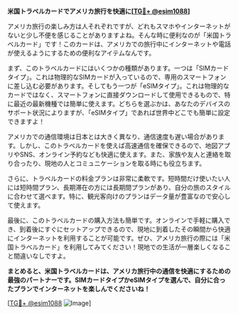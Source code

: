 **米国トラベルカードでアメリカ旅行を快適に[[TG💪+ @esim1088](https://t.me/s/esim1088)]**

アメリカ旅行の楽しみ方は人それぞれですが、どれもスマホやインターネットがないと少し不便を感じることがありますよね。そんな時に便利なのが「米国トラベルカード」です！このカードは、アメリカでの旅行中にインターネットや電話が使えるようにするための便利なアイテムなんです。

まず、このトラベルカードにはいくつかの種類があります。一つは「SIMカードタイプ」。これは物理的なSIMカードが入っているので、専用のスマートフォンに差し込む必要があります。そしてもう一つが「eSIMタイプ」。これは物理的なカードではなく、スマートフォンに直接ダウンロードして使用できるもので、特に最近の最新機種では簡単に使えます。どちらを選ぶかは、あなたのデバイスのサポート状況によりますが、「eSIMタイプ」であれば世界中どこでも簡単に設定できますよ！

アメリカでの通信環境は日本とは大きく異なり、通信速度も遅い場合があります。しかし、このトラベルカードを使えば高速通信を確保できるので、地図アプリやSNS、オンライン予約なども快適に使えます。また、家族や友人と連絡を取り合ったり、現地の人とコミュニケーションを取る時にも役立ちます。

さらに、トラベルカードの料金プランは非常に柔軟です。短時間だけ使いたい人には短時間プラン、長期滞在の方には長期間プランがあり、自分の旅のスタイルに合わせて選べます。特に、観光客向けのプランはデータ量が豊富なので安心して使えます。

最後に、このトラベルカードの購入方法も簡単です。オンラインで手軽に購入でき、到着後にすぐにセットアップできるので、現地に到着したその瞬間から快適にインターネットを利用することが可能です。ぜひ、アメリカ旅行の際には「米国トラベルカード」を利用してみてください！現地での生活が一層楽しくなること間違いなしですよ。

**まとめると、米国トラベルカードは、アメリカ旅行中の通信を快適にするための最強のパートナーです。SIMカードタイプかeSIMタイプを選んで、自分に合ったプランでインターネットを楽しんでくださいね！**

[[TG💪+ @esim1088](https://t.me/s/esim1088) ![Image](https://i.postimg.cc/Y0z9fWf4/image.png)]